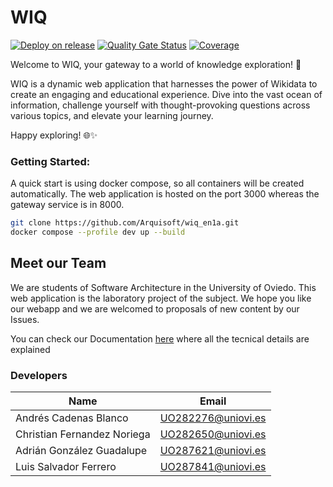 # WIQ
[![Deploy on release](https://github.com/Arquisoft/wiq_en1a/actions/workflows/release.yml/badge.svg)](https://github.com/Arquisoft/wiq_en1a/actions/workflows/release.yml)
[![Quality Gate Status](https://sonarcloud.io/api/project_badges/measure?project=Arquisoft_wiq_en1a&metric=alert_status)](https://sonarcloud.io/summary/new_code?id=Arquisoft_wiq_en1a)
[![Coverage](https://sonarcloud.io/api/project_badges/measure?project=Arquisoft_wiq_en1a&metric=coverage)](https://sonarcloud.io/summary/new_code?id=Arquisoft_wiq_en1a)

Welcome to WIQ, your gateway to a world of knowledge exploration! 🚀

WIQ is a dynamic web application that harnesses the power of Wikidata to create an engaging and educational experience. Dive into the vast ocean of information, challenge yourself with thought-provoking questions across various topics, and elevate your learning journey.

Happy exploring! 🌐✨
### Getting Started:
A quick start is using docker compose, so all containers will be created automatically. The web application is hosted on the port 3000 whereas the gateway service is in 8000.

```bash
git clone https://github.com/Arquisoft/wiq_en1a.git
docker compose --profile dev up --build
```

## Meet our Team
We are students of Software Architecture in the University of Oviedo. This web application is the laboratory project of the subject. We hope you like our webapp and we are welcomed to proposals of new content by our Issues.

You can check our Documentation [here](https://arquisoft.github.io/wiq_en1a/) where all the tecnical details are explained

### Developers

| Name                        | Email              |
|-----------------------------|--------------------|
| Andrés Cadenas Blanco       | UO282276@uniovi.es |
| Christian Fernandez Noriega | UO282650@uniovi.es |
| Adrián González Guadalupe   | UO287621@uniovi.es |
| Luis Salvador Ferrero       | UO287841@uniovi.es |
